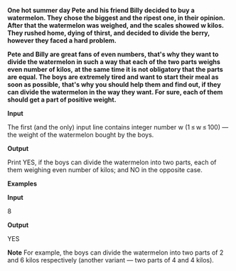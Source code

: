 **One hot summer day Pete and his friend Billy decided to buy a watermelon. They chose the biggest and the ripest one, in their opinion.** 
**After that the watermelon was weighed, and the scales showed w kilos. They rushed home, dying of thirst, and decided to divide the berry, however they faced a hard problem.**

**Pete and Billy are great fans of even numbers, that's why they want to divide the watermelon in such a way that each of the two parts weighs even number of kilos,** 
**at the same time it is not obligatory that the parts are equal. The boys are extremely tired and want to start their meal as soon as possible,** 
**that's why you should help them and find out, if they can divide the watermelon in the way they want. For sure, each of them should get a part of positive weight.**

**Input**

The first (and the only) input line contains integer number w (1 ≤ w ≤ 100) — the weight of the watermelon bought by the boys.

**Output**

Print YES, if the boys can divide the watermelon into two parts, each of them weighing even number of kilos; and NO in the opposite case.

**Examples**

**Input**

  8

**Output**

  YES

**Note**
For example, the boys can divide the watermelon into two parts of 2 and 6 kilos respectively (another variant — two parts of 4 and 4 kilos).
